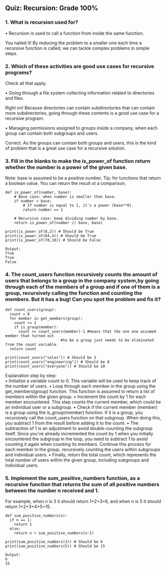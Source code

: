 ## Quiz: Recursion: Grade 100%

### 1. What is recursion used for?

• Recursion is used to call a function from inside the same function.

You nailed it! By reducing the problem to a smaller one each time 
a recursive function is called, we can tackle complex problems in simple steps.

### 2. Which of these activities are good use cases for recursive programs? 
Check all that apply.

• Going through a file system collecting information related to directories and files.

Right on! Because directories can contain subdirectories that can contain 
more subdirectories, going through these contents is a good use case for a 
recursive program.

• Managing permissions assigned to groups inside a company, when each group 
can contain both subgroups and users.

Correct. As the groups can contain both groups and users, 
this is the kind of problem that is a great use case for a recursive solution.

### 3. Fill in the blanks to make the is_power_of function return whether the number is a power of the given base. 
Note: base is assumed to be a positive number. 
Tip: for tunctions that return a boolean value. 
You can return the result ot a comparison.
~~~
def is_power_of(number, base):
    # Base case: when number is smaller than base.
    if number < base:
        # If number is equal to 1, it's a power (base**0).
        return number == 1

    # Recursive case: keep dividing number by base.
    return is_power_of(number // base, base)

print(is_power_of(8,2)) # Should be True
print(is_power_of(64,4)) # Should be True
print(is_power_of(70,10)) # Should be False

Output:
True
True
False
~~~

### 4. The count_users function recursively counts the amount of users that belongs to a group in the company system,by going through each of the members of a group and if one of them is a group, recursively calling the function and counting the members. But it has a bug! Can you spot the problem and fix it?

~~~
def count_users(group):
  count = 0
  for member in get_members(group):
    count += 1
    if is_group(member):
      count += count_users(member)-1 #means that the one one assumed member that turned out 
                         #to be a group just needs to be eliminated from the count variable.
  return count 

print(count_users("sales")) # Should be 3
print(count_users("engineering")) # Should be 8
print(count_users("everyone")) # Should be 18
~~~

Explanation step by step:  
• Initialize a variable count to 0. This variable will be used to keep track 
of the number of users.
• Loop through each member in the group using the get_members(group) function. 
This function is assumed to return a list of members within the given group.
• Increment the count by 1 for each member encountered. This step counts the 
current member, which could be an individual user or a subgroup.
• Check if the current member (member) is a group using the is_group(member) 
function. If it is a group, you recursively call the count_users function on 
that subgroup. When doing this, you subtract 1 from the result before adding 
it to the count.
• The subtraction of 1 is an adjustment to avoid double-counting the subgroup 
itself. Since you've already incremented the count by 1 when you initially 
encountered the subgroup in the loop, you need to subtract 1 to avoid 
counting it again when counting its members.
Continue this process for each member in the group, recursively counting 
the users within subgroups and individual users.
• Finally, return the total count, which represents the total number of 
users within the given group, including subgroups and individual users.

### 5. Implement the sum_positive_numbers function, as a recursive function that returns the sum of all positive numbers between the number n received and 1. 
For example, when n is 3 it should return 1+2+3=6, and when n is 5 
it should return 1+2+3+4+5=15.
~~~
def sum_positive_numbers(n):
  if n == 1:
    return 1
  else: 
    return n + sum_positive_numbers(n-1)

print(sum_positive_numbers(3)) # Should be 6
print(sum_positive_numbers(5)) # Should be 15

Output:
6
15
~~~